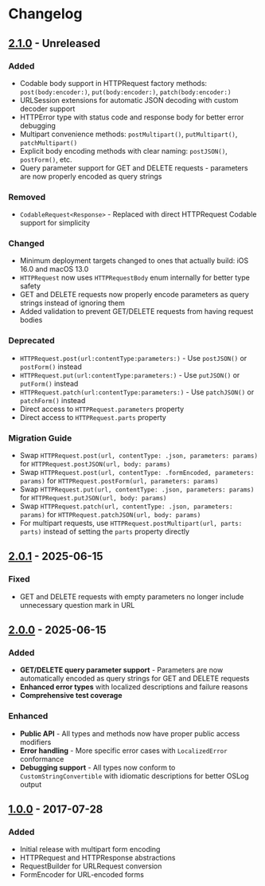 # Changelog

## [2.1.0] - Unreleased

### Added
- Codable body support in HTTPRequest factory methods: `post(body:encoder:)`, `put(body:encoder:)`, `patch(body:encoder:)`
- URLSession extensions for automatic JSON decoding with custom decoder support
- HTTPError type with status code and response body for better error debugging
- Multipart convenience methods: `postMultipart()`, `putMultipart()`, `patchMultipart()`
- Explicit body encoding methods with clear naming: `postJSON()`, `postForm()`, etc.
- Query parameter support for GET and DELETE requests - parameters are now properly encoded as query strings

### Removed
- `CodableRequest<Response>` - Replaced with direct HTTPRequest Codable support for simplicity

### Changed
- Minimum deployment targets changed to ones that actually build: iOS 16.0 and macOS 13.0
- `HTTPRequest` now uses `HTTPRequestBody` enum internally for better type safety
- GET and DELETE requests now properly encode parameters as query strings instead of ignoring them
- Added validation to prevent GET/DELETE requests from having request bodies

### Deprecated
- `HTTPRequest.post(url:contentType:parameters:)` - Use `postJSON()` or `postForm()` instead
- `HTTPRequest.put(url:contentType:parameters:)` - Use `putJSON()` or `putForm()` instead
- `HTTPRequest.patch(url:contentType:parameters:)` - Use `patchJSON()` or `patchForm()` instead
- Direct access to `HTTPRequest.parameters` property
- Direct access to `HTTPRequest.parts` property

### Migration Guide
- Swap `HTTPRequest.post(url, contentType: .json, parameters: params)` for `HTTPRequest.postJSON(url, body: params)`
- Swap `HTTPRequest.post(url, contentType: .formEncoded, parameters: params)` for `HTTPRequest.postForm(url, parameters: params)`
- Swap `HTTPRequest.put(url, contentType: .json, parameters: params)` for `HTTPRequest.putJSON(url, body: params)`
- Swap `HTTPRequest.patch(url, contentType: .json, parameters: params)` for `HTTPRequest.patchJSON(url, body: params)`
- For multipart requests, use `HTTPRequest.postMultipart(url, parts: parts)` instead of setting the `parts` property directly

[2.1.0]: https://github.com/samsonjs/Osiris/compare/2.0.1...main

## [2.0.1] - 2025-06-15

### Fixed
- GET and DELETE requests with empty parameters no longer include unnecessary question mark in URL

[2.0.1]: https://github.com/samsonjs/Osiris/compare/2.0.0...2.0.1

## [2.0.0] - 2025-06-15

### Added
- **GET/DELETE query parameter support** - Parameters are now automatically encoded as query strings for GET and DELETE requests
- **Enhanced error types** with localized descriptions and failure reasons
- **Comprehensive test coverage**

### Enhanced
- **Public API** - All types and methods now have proper public access modifiers
- **Error handling** - More specific error cases with `LocalizedError` conformance
- **Debugging support** - All types now conform to `CustomStringConvertible` with idiomatic descriptions for better OSLog output

[2.0.0]: https://github.com/samsonjs/Osiris/compare/1.0.0...2.0.0

## [1.0.0] - 2017-07-28

### Added
- Initial release with multipart form encoding
- HTTPRequest and HTTPResponse abstractions
- RequestBuilder for URLRequest conversion
- FormEncoder for URL-encoded forms

[1.0.0]: https://github.com/samsonjs/Osiris/releases/tag/1.0.0
